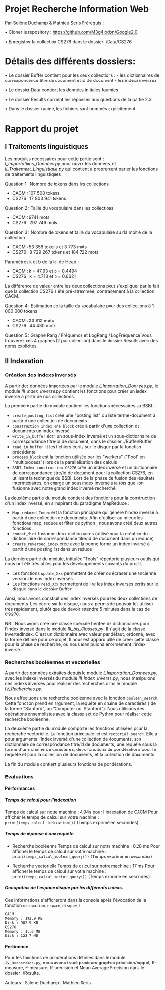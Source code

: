Projet Recherche Information Web
============================================================================================================================

Par Solène Duchamp & Mathieu Seris
Prérequis :

•	Cloner le repository : https://github.com/M3g4lodon/Google2.0

•   Enregistrer la collection CS276 dans le dossier ./Data/CS276

# Détails des différents dossiers:

•	Le dossier Buffer contient pour les deux collections :
    - les dictionnaires de correspondance titre de document et id de document
    - les indexs inversés

•	Le dossier Data contient les données initiales fournies

•	Le dossier Results contient les réponses aux questions de la partie 2.3

•	Dans le dossier racine, les fichiers sont nommés explicitement

# Rapport du projet

## I Traitements linguistiques

Les modules nécessaires pour cette partie sont : *I_Importations_Données.py* pour ouvrir les données, et *II_Traitement_Linguistique.py*
qui contient à proprement parler les fonctions de traitements linguistiques 

Question 1 : Nombre de tokens dans les collections 
- CACM : 107 508 tokens 
- CS276 : 17 803 941 tokens 

Question 2 : Taille du vocabulaire dans les collections
- CACM : 9741 mots 
- CS276 : 297 746 mots 

Question 3 :  Nombre de tokens et taille du vocabulaire su rla moitié de la collection
- CACM : 53 356 tokens et 3 773 mots
- CS276 : 8 729 267 tokens et 184 722 mots 

Paramètres k et b de la loi de Heap :
- CACM : k = 47.93 et b = 0.4494
- CS276 : k = 4.713 et b = 0.6621

La différence de valeur entre les deux collections peut s'expliquer par le fait que la collection CS276 a été pré-stremmée, 
contrairement à la collection CACM.

Question 4 : Estimation de la taille du vocabulaire pour des collections à 1 000 000 tokens
- CACM : 23 812 mots
- CS276 : 44 430 mots

Question 5 : Graphe Rang / Fréquence et LogRang / LogFréquence
Vous trouverez ces 4 graphes (2 par collection) dans le dossier Results avec des noms explicites.

## II Indexation

### Création des indexs inversés

A partir des données importées par le module *I_Importation_Donnees.py*, le module 
*III_Index_Inverse.py* contient les fonctions pour créer un index inversé à partir de nos collections.

La première partie du module contient les fonctions nécessaires au BSBI : 
 - ```create_posting_list``` crée une "posting list" ou liste terme-document à partir d'une collection de documents
 - ```construction_index_one_block``` crée à partir d'une collection de documents un index inversé 
 - ```write_in_buffer``` écrit un sous-index inversé et un sous-dictionnaire de correspondance titre-id de document, dans le dossier ./Buffer/Buffer
 - ```read_in_buffer``` lit les fichiers écrits sur le disque par la fonction précédente
 - ```process_block``` est la fonction utilisée par les "workers" ("Pool" en "multiprocess") lors de la parallélisation des calculs
 - ```BSBI_Index_construction_CS276``` crée un index inversé et un dictionnaire de correspondance titre/id de document pour la collection CS276,
 en utilisant la technique du BSBI. Lors de la phase de fusion des résultats intermédiaires, on charge un sous index inversé à la fois
 que l'on fusionne avec notre grand index inversé recherché.
 
 La deuxième partie du module contient des fonctions pour la construction d'un index inversé, en s'inspirant
 du paradigme MapReduce :
 - ```Map_reduced_Index``` est la fonction principale qui génère l'index inversé à partir d'une collection de documents.
 Afin d'utiliser au mieux les fonctions map, reduce et filter de python , nous avons créé deux autres fonctions :
 - ```concat_dict``` fusionne deux dictionnaires (utilisé pour la création du dictionnaire de correspondance titre/id de document
 dans un reduce)
 - ```create_reversed_index``` crée avec la bonne forme un index inversé à partir d'une posting list dans un reduce

La dernière partie du module, intitulée "Tools" répertorie plusieurs outils qui nous ont été très utiles pour les développements
suivants du projet. 
- Les fonctions ```update_Xxx``` permettent de créer ou écraser une ancienne version de nos index inversés.
- Les fonctions ```read_Xxx``` permettent de lire les index inversés écrits sur le disque dans le dossier Buffer.

Ainsi, nous avons construit des index inversés pour les deux collections de documents. Les écrire sur le disque, nous a permis
de pouvoir les utiliser très rapidement, plutôt que de devoir attendre 5 minutes dans le cas de CS276.

NB : Nous avons créé une classe spéciale héritée de dictionnaires pour l'index inversé dans le module *III_bis_Classes.py*. Il s'agit de la classe InvertedIndex.
C'est un dictionnaire avec valeur par défaut, ordonné, avec la forme définie pour ce projet. Il nous est apparu utile de créer
cette classe pour la phase de recherche, où nous manipulons énormément l'index inversé.


### Recherches booléennes et vectorielles

A partir des données extraites depuis le module *I_Importation_Donnees.py*, avec les indexs inversés du module *III_Index_Inverse.py*,
nous manipulons ces indexs inversés pour réaliser des recherches dans le module *IV_Recherches.py*.

Nous effectuons une recherche booléenne avec la fonction ```boolean_search```. Cette fonction prend en argument, la requête en chaine de caractères
( de la forme "Stanford", ou "Computer not Stanford"). Nous utilisons des opérations ensemblistes avec la classe set de Python pour 
réaliser cette recherche booléenne.

La deuxième partie du module comporte les fonctions utilisées pour la recherche vectorielle.
La fonction principale ici est ```vectorial_search```. Elle a pour arguments l'index inversé d'une collection de documents, 
son dictionnaire de correspondance titre/id de documents, une requête sous la forme d'une chaine de caractères, deux fonctions de pondérations
pour la requête et pour la collection de documents, et la collection de documents.

La fin du module contient plusieurs fonctions de pondérations.

### Evaluations 

#### Performances

##### Temps de calcul pour l'indexation
Temps de calcul sur notre machine : 4.94s pour l'indexation de CACM
Pour afficher le temps de calcul sur votre machine : ```print(temps_calcul_indexation())```
(Temps exprimé en secondes)


##### Temps de réponse à une requête
 - Recherche booléenne
 Temps de calcul sur notre machine : 0.28 ms
 Pour afficher le temps de calcul sur votre machine : ```print(temps_calcul_boolean_query())```
 (Temps exprimé en secondes)
 
 - Recherche vectorielle
 Temps de calcul sur notre machine : 17 ms
Pour afficher le temps de calcul sur votre machine : ```print(temps_calcul_vector_query())```
(Temps exprimé en secondes)

##### Occupation de l'espace disque par les différents indexs.
Ces informations s'afficheront dans la console après l'évocation de la fonction ```occupation_espace_disque()``` :
```text
CACM
Memory : 192.9 KB
Disk : 902.9 KB
CS276
Memory : 11.6 MB
Disk : 123.7 MB
```
#### Pertinence
Pour les fonctions de pondérations définies dans le module ```IV_Recherches.py```, nous avons tracé plusieurs graphes précision/rappel,
E-measure, F-measure, R-precision et Mean Average Precision dans le dossier ./Results. 

Auteurs : Solène Duchamp | Mathieu Seris
